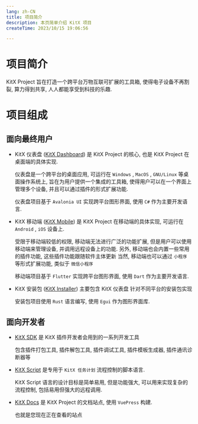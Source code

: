 ```yaml
---
lang: zh-CN
title: 项目简介
description: 本页简单介绍 KitX 项目
createTime: 2023/10/15 19:06:56

---
```


# 项目简介

KitX Project 旨在打造一个跨平台万物互联可扩展的工具箱, 使得电子设备不再割裂, 算力得到共享, 人人都能享受到科技的乐趣.

# 项目组成

## 面向最终用户

- KitX 仪表盘 ([KitX Dashboard](https://github.com/Crequency/KitX-Dashboard)) 是 KitX Project 的核心, 也是 KitX Project 在桌面端的具体实现.

  仪表盘是一个跨平台的桌面应用, 可运行在 `Windows` , `MacOS` , `GNU/Linux` 等桌面操作系统上,
  旨在为用户提供一个集成的工具箱, 使得用户可以在一个界面上管理多个设备, 并且可以通过插件的形式扩展功能.

  仪表盘项目基于 `Avalonia UI` 实现跨平台图形界面, 使用 `C#` 作为主要开发语言.

- KitX 移动端 ([KitX Mobile](https://github.com/Crequency/KitX-Mobile)) 是 KitX Project 在移动端的具体实现, 可运行在 `Android` , `iOS` 设备上.

  受限于移动端较低的权限, 移动端无法进行广泛的功能扩展, 但是用户可以使用移动端来管理设备, 并调用远程设备上的功能.
  另外, 移动端也会内置一些常用的插件功能, 这些插件功能跟随软件主体更新
  当然, 移动端也可以通过 `小程序` 等形式扩展功能, 类似于 `微信小程序`

  移动端项目基于 `Flutter` 实现跨平台图形界面, 使用 `Dart` 作为主要开发语言.

- KitX 安装包 ([KitX Installer](https://github.com/Crequency/KitX-Installer)) 主要包含 KitX 仪表盘 针对不同平台的安装包实现

  安装包项目使用 `Rust` 语言编写, 使用 `Egui` 作为图形界面库.

## 面向开发者

- [KitX SDK](https://github.com/Crequency/KitX-SDK) 是 KitX 插件开发者会用到的一系列开发工具

  包含插件打包工具, 插件解包工具, 插件调试工具, 插件模板生成器, 插件通讯诊断器等

- [KitX Script](https://github.com/Crequency/KitX-Script) 是专用于 `KitX 任务计划` 流程控制的脚本语言.

  KitX Script 语言的设计目标是简单易用, 但是功能强大, 可以用来实现复杂的流程控制, 包括易用但强大的远程调用.

- [KitX Docs](https://github.com/Crequency/KitX-Docs) 是 KitX Project 的文档站点, 使用 `VuePress` 构建.

  也就是您现在正在查看的站点


